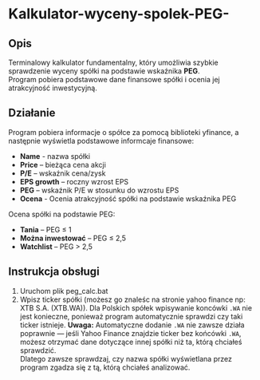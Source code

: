 # Kalkulator-wyceny-spolek-PEG-

## Opis

Terminalowy kalkulator fundamentalny, który umożliwia szybkie sprawdzenie wyceny spółki na podstawie wskaźnika **PEG**.  
Program pobiera podstawowe dane finansowe spółki i ocenia jej atrakcyjność inwestycyjną.

## Działanie

Program pobiera informacje o spółce za pomocą biblioteki yfinance, a następnie wyświetla podstawowe informcaje finansowe:

  * **Name** - nazwa spółki
  * **Price** – bieżąca cena akcji
  * **P/E** – wskaźnik cena/zysk
  * **EPS growth** – roczny wzrost EPS
  * **PEG** – wskaźnik P/E w stosunku do wzrostu EPS
  * **Ocena** - Ocenia atrakcyjność spółki na podstawie wskaźnika PEG

Ocena spółki na podstawie PEG:
  * **Tania** – PEG ≤ 1
  * **Można inwestować** – PEG ≤ 2,5
  * **Watchlist** – PEG > 2,5

## Instrukcja obsługi

1. Uruchom plik peg_calc.bat
2. Wpisz ticker spółki (możesz go znaleśc na stronie yahoo finance np: XTB S.A. (XTB.WA)). Dla Polskich spółek wpisywanie koncówki `.WA` nie jest konieczne, ponieważ program automatycznie sprawdzi czy taki ticker istnieje. 
**Uwaga:** Automatyczne dodanie `.WA` nie zawsze działa poprawnie — jeśli Yahoo Finance znajdzie ticker bez końcówki `.WA`, możesz otrzymać dane dotyczące innej spółki niż ta, którą chciałeś sprawdzić.  
Dlatego zawsze sprawdzaj, czy nazwa spółki wyświetlana przez program zgadza się z tą, którą chciałeś analizować.
